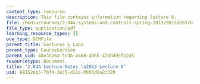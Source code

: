 ```yaml
---
content_type: resource
description: This file contains information regarding lecture 8.
file: /media/courses/2-04a-systems-and-controls-spring-2013/98152eb57bf43e35d11c0696d6a2c329_MIT2_04AS13_Lecture8.pdf
file_type: application/pdf
learning_resource_types: []
ocw_type: OCWFile
parent_title: Lectures & Labs
parent_type: CourseSection
parent_uid: 48e3d26a-5c3b-a400-486b-434949ef2235
resourcetype: Document
title: "2.04A Lecture Notes \u2013 Lecture 8"
uid: 98152eb5-7bf4-3e35-d11c-0696d6a2c329
---
```

